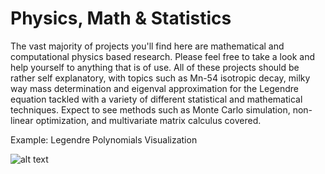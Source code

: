 # Physics, Math & Statistics

The vast majority of projects you'll find here are mathematical and computational physics based research. Please feel free to take a look and help yourself to anything that is of use. All of these projects should be rather self explanatory, with topics such as Mn-54 isotropic decay, milky way mass determination and eigenval approximation for the Legendre equation tackled with a variety of different statistical and mathematical techniques. Expect to see methods such as Monte Carlo simulation, non-linear optimization, and multivariate matrix calculus covered.

Example: Legendre Polynomials Visualization 

![alt text](https://github.com/BrandonToushan/Finance/blob/master/images/Cargojet.png)
